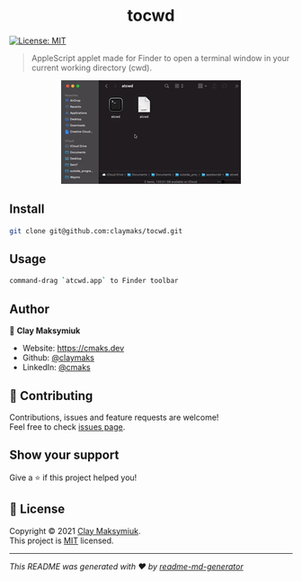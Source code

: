 <h1 align="center">tocwd</h1>
<p>
  <a href="https://github.com/claymaks/tocwd/blob/main/LICENSE" target="_blank">
    <img alt="License: MIT" src="https://img.shields.io/badge/License-MIT-yellow.svg" />
  </a>
</p>

> AppleScript applet made for Finder to open a terminal window in your current working directory (cwd).

<p align="center">
  <img src="demo.gif" />
</p>

## Install

```sh
git clone git@github.com:claymaks/tocwd.git
```

## Usage

```sh
command-drag `atcwd.app` to Finder toolbar
```

## Author

👤 **Clay Maksymiuk**

* Website: https://cmaks.dev
* Github: [@claymaks](https://github.com/claymaks)
* LinkedIn: [@cmaks](https://linkedin.com/in/cmaks)

## 🤝 Contributing

Contributions, issues and feature requests are welcome!<br />Feel free to check [issues page](https://github.com/claymaks/tocwd/issues).

## Show your support

Give a ⭐️ if this project helped you!

## 📝 License

Copyright © 2021 [Clay Maksymiuk](https://github.com/claymaks).<br />
This project is [MIT](https://github.com/claymaks/tocwd/blob/main/LICENSE) licensed.

***
_This README was generated with ❤️ by [readme-md-generator](https://github.com/kefranabg/readme-md-generator)_

